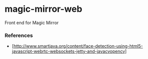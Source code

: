# magic-mirror-web
Front end for Magic Mirror


### References
* [http://www.smartjava.org/content/face-detection-using-html5-javascript-webrtc-websockets-jetty-and-javacvopencv]